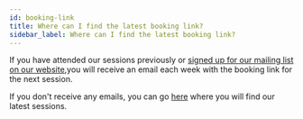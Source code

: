 ```yaml
---
id: booking-link
title: Where can I find the latest booking link?
sidebar_label: Where can I find the latest booking link?
---
```


If you have attended our sessions previously or [signed up for our mailing list on our website](https://northoffalydojo.xyz/subscribe),you will receive an email each week with the booking link for the next session.

If you don't receive any emails, you can go [here](https://northoffalydojo.xyz/sessions) where you will find our latest sessions.
